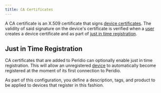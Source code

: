```yaml
---
title: CA Certificates
---
```


<head>
  <title>Ref | CA Certificates</title>
</head>

A CA certificate is an X.509 certificate that signs [device certificates](device-certificates). The validity of said signature on the device's certificate is verified when a [user](users) creates a device certificate and as part of [just in time registration](just-in-time-registration).

## Just in Time Registration

CA certificates that are added to Peridio can optionally enable just in time registration. This will allow an unregistered [device](devices) to automatically become registered at the moment of its first connection to Peridio.

As part of this configuration, you define a description, tags, and product to be applied to
devices that register in this fashion.
